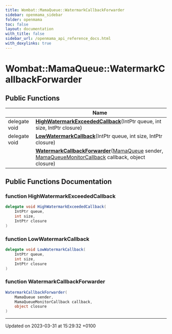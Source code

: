 ```yaml
---
title: Wombat::MamaQueue::WatermarkCallbackForwarder
sidebar: openmama_sidebar
folder: openmama
toc: false
layout: documentation
with_title: false
sidebar_url: /openmama_api_reference_docs.html
with_doxylinks: true
---
```


# Wombat::MamaQueue::WatermarkCallbackForwarder





## Public Functions

|                | Name           |
| -------------- | -------------- |
| delegate void | **[HighWatermarkExceededCallback](classWombat_1_1MamaQueue_1_1WatermarkCallbackForwarder.html#function-highwatermarkexceededcallback)**(IntPtr queue, int size, IntPtr closure) |
| delegate void | **[LowWatermarkCallback](classWombat_1_1MamaQueue_1_1WatermarkCallbackForwarder.html#function-lowwatermarkcallback)**(IntPtr queue, int size, IntPtr closure) |
| | **[WatermarkCallbackForwarder](classWombat_1_1MamaQueue_1_1WatermarkCallbackForwarder.html#function-watermarkcallbackforwarder)**([MamaQueue](classWombat_1_1MamaQueue.html) sender, [MamaQueueMonitorCallback](interfaceWombat_1_1MamaQueueMonitorCallback.html) callback, object closure) |

## Public Functions Documentation

### function HighWatermarkExceededCallback

```csharp
delegate void HighWatermarkExceededCallback(
    IntPtr queue,
    int size,
    IntPtr closure
)
```


### function LowWatermarkCallback

```csharp
delegate void LowWatermarkCallback(
    IntPtr queue,
    int size,
    IntPtr closure
)
```


### function WatermarkCallbackForwarder

```csharp
WatermarkCallbackForwarder(
    MamaQueue sender,
    MamaQueueMonitorCallback callback,
    object closure
)
```


-------------------------------

Updated on 2023-03-31 at 15:29:32 +0100